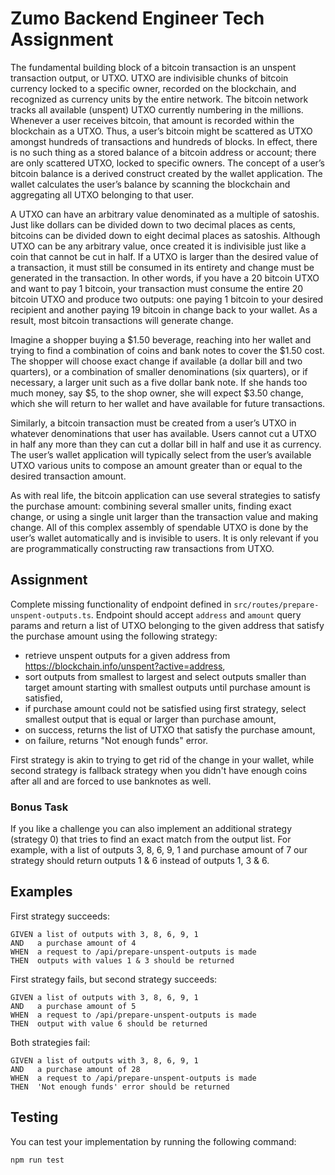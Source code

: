 # Zumo Backend Engineer Tech Assignment

The fundamental building block of a bitcoin transaction is an unspent transaction output, or UTXO. UTXO are indivisible chunks of bitcoin currency locked to a specific owner, recorded on the blockchain, and recognized as currency units by the entire network. The bitcoin network tracks all available (unspent) UTXO currently numbering in the millions. Whenever a user receives bitcoin, that amount is recorded within the blockchain as a UTXO. Thus, a user’s bitcoin might be scattered as UTXO amongst hundreds of transactions and hundreds of blocks. In effect, there is no such thing as a stored balance of a bitcoin address or account; there are only scattered UTXO, locked to specific owners. The concept of a user’s bitcoin balance is a derived construct created by the wallet application. The wallet calculates the user’s balance by scanning the blockchain and aggregating all UTXO belonging to that user.

A UTXO can have an arbitrary value denominated as a multiple of satoshis. Just like dollars can be divided down to two decimal places as cents, bitcoins can be divided down to eight decimal places as satoshis. Although UTXO can be any arbitrary value, once created it is indivisible just like a coin that cannot be cut in half. If a UTXO is larger than the desired value of a transaction, it must still be consumed in its entirety and change must be generated in the transaction. In other words, if you have a 20 bitcoin UTXO and want to pay 1 bitcoin, your transaction must consume the entire 20 bitcoin UTXO and produce two outputs: one paying 1 bitcoin to your desired recipient and another paying 19 bitcoin in change back to your wallet. As a result, most bitcoin transactions will generate change.

Imagine a shopper buying a $1.50 beverage, reaching into her wallet and trying to find a combination of coins and bank notes to cover the $1.50 cost. The shopper will choose exact change if available (a dollar bill and two quarters), or a combination of smaller denominations (six quarters), or if necessary, a larger unit such as a five dollar bank note. If she hands too much money, say $5, to the shop owner, she will expect $3.50 change, which she will return to her wallet and have available for future transactions.

Similarly, a bitcoin transaction must be created from a user’s UTXO in whatever denominations that user has available. Users cannot cut a UTXO in half any more than they can cut a dollar bill in half and use it as currency. The user’s wallet application will typically select from the user’s available UTXO various units to compose an amount greater than or equal to the desired transaction amount.

As with real life, the bitcoin application can use several strategies to satisfy the purchase amount: combining several smaller units, finding exact change, or using a single unit larger than the transaction value and making change. All of this complex assembly of spendable UTXO is done by the user’s wallet automatically and is invisible to users. It is only relevant if you are programmatically constructing raw transactions from UTXO.

## Assignment

Complete missing functionality of endpoint defined in `src/routes/prepare-unspent-outputs.ts`. Endpoint should accept `address` and `amount` query params and return a list of UTXO belonging to the given address that satisfy the purchase amount using the following strategy:

- retrieve unspent outputs for a given address from https://blockchain.info/unspent?active=address,
- sort outputs from smallest to largest and select outputs smaller than target amount starting with smallest outputs until purchase amount is satisfied,
- if purchase amount could not be satisfied using first strategy, select smallest output that is equal or larger than purchase amount,
- on success, returns the list of UTXO that satisfy the purchase amount,
- on failure, returns "Not enough funds" error.

First strategy is akin to trying to get rid of the change in your wallet, while second strategy is fallback strategy when you didn't have enough coins after all and are forced to use banknotes as well.

### Bonus Task

If you like a challenge you can also implement an additional strategy (strategy 0) that tries to find an exact match from the output list. For example, with a list of outputs 3, 8, 6, 9, 1 and purchase amount of 7 our strategy should return outputs 1 & 6 instead of outputs 1, 3 & 6.

## Examples

First strategy succeeds:

```
GIVEN a list of outputs with 3, 8, 6, 9, 1
AND   a purchase amount of 4
WHEN  a request to /api/prepare-unspent-outputs is made
THEN  outputs with values 1 & 3 should be returned
```

First strategy fails, but second strategy succeeds:

```
GIVEN a list of outputs with 3, 8, 6, 9, 1
AND   a purchase amount of 5
WHEN  a request to /api/prepare-unspent-outputs is made
THEN  output with value 6 should be returned
```

Both strategies fail:

```
GIVEN a list of outputs with 3, 8, 6, 9, 1
AND   a purchase amount of 28
WHEN  a request to /api/prepare-unspent-outputs is made
THEN  'Not enough funds' error should be returned
```

## Testing

You can test your implementation by running the following command:

```
npm run test
```
